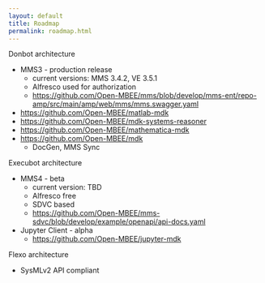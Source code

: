 ```yaml
---
layout: default
title: Roadmap
permalink: roadmap.html
---
```


Donbot architecture

* MMS3 - production release
   * current versions: MMS 3.4.2, VE 3.5.1
   * Alfresco used for authorization
   * https://github.com/Open-MBEE/mms/blob/develop/mms-ent/repo-amp/src/main/amp/web/mms/mms.swagger.yaml
* https://github.com/Open-MBEE/matlab-mdk
* https://github.com/Open-MBEE/mdk-systems-reasoner
* https://github.com/Open-MBEE/mathematica-mdk
* https://github.com/Open-MBEE/mdk
   * DocGen, MMS Sync

Execubot architecture

* MMS4 - beta
   * current version: TBD
   * Alfresco free
   * SDVC based
   * https://github.com/Open-MBEE/mms-sdvc/blob/develop/example/openapi/api-docs.yaml
* Jupyter Client - alpha
   * https://github.com/Open-MBEE/jupyter-mdk

Flexo architecture
* SysMLv2 API compliant
